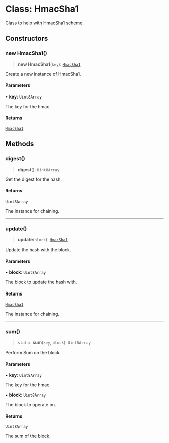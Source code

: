 # Class: HmacSha1

Class to help with HmacSha1 scheme.

## Constructors

### new HmacSha1()

> **new HmacSha1**(`key`): [`HmacSha1`](HmacSha1.md)

Create a new instance of HmacSha1.

#### Parameters

• **key**: `Uint8Array`

The key for the hmac.

#### Returns

[`HmacSha1`](HmacSha1.md)

## Methods

### digest()

> **digest**(): `Uint8Array`

Get the digest for the hash.

#### Returns

`Uint8Array`

The instance for chaining.

***

### update()

> **update**(`block`): [`HmacSha1`](HmacSha1.md)

Update the hash with the block.

#### Parameters

• **block**: `Uint8Array`

The block to update the hash with.

#### Returns

[`HmacSha1`](HmacSha1.md)

The instance for chaining.

***

### sum()

> `static` **sum**(`key`, `block`): `Uint8Array`

Perform Sum on the block.

#### Parameters

• **key**: `Uint8Array`

The key for the hmac.

• **block**: `Uint8Array`

The block to operate on.

#### Returns

`Uint8Array`

The sum of the block.
